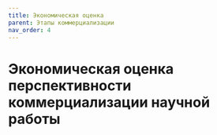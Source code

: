 ```yaml
---
title: Экономическая оценка
parent: Этапы коммерциализации
nav_order: 4
---
```


# Экономическая оценка перспективности коммерциализации научной работы
